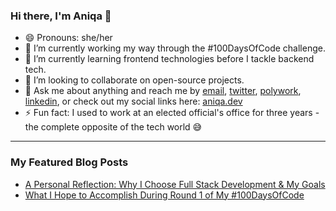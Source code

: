 ### Hi there, I'm Aniqa 👋
- 😄 Pronouns: she/her
- 🔭 I’m currently working my way through the #100DaysOfCode challenge.
- 🌱 I’m currently learning frontend technologies before I tackle backend tech.
- 👯 I’m looking to collaborate on open-source projects.
- 💬 Ask me about anything and reach me by [email](mailto:hello@aniqa.io), [twitter](https://twitter.com/aniqatc), [polywork](https://updates.aniqa.io), [linkedin](https://www.linkedin.com/in/aniqaio/), or check out my social links here: [aniqa.dev](https://aniqa.dev)
- ⚡ Fun fact: I used to work at an elected official's office for three years - the complete opposite of the tech world 😅

---
### My Featured Blog Posts
- [A Personal Reflection: Why I Choose Full Stack Development & My Goals](www.aniqa.io/full-stack-development-path-goals/)
- [What I Hope to Accomplish During Round 1 of My #100DaysOfCode](www.aniqa.io/100-days-of-code-r1-goals-tasks/)
